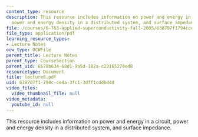 ```yaml
---
content_type: resource
description: This resource includes information on power and energy in a circuit,
  power and energy density in a distributed system, and surface impedance.
file: /courses/6-763-applied-superconductivity-fall-2005/638707f1794cce4a3fc13dff1cddbd4d_lecture6.pdf
file_type: application/pdf
learning_resource_types:
- Lecture Notes
ocw_type: OCWFile
parent_title: Lecture Notes
parent_type: CourseSection
parent_uid: 6578b634-68d1-9a5d-182a-c23165270ed8
resourcetype: Document
title: lecture6.pdf
uid: 638707f1-794c-ce4a-3fc1-3dff1cddbd4d
video_files:
  video_thumbnail_file: null
video_metadata:
  youtube_id: null
---
```

This resource includes information on power and energy in a circuit, power and energy density in a distributed system, and surface impedance.